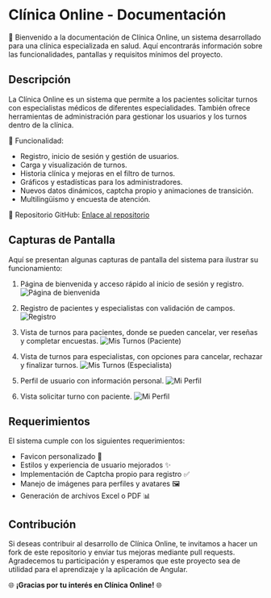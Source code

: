 # Clínica Online - Documentación

🏥 Bienvenido a la documentación de Clínica Online, un sistema desarrollado para una clínica especializada en salud. Aquí encontrarás información sobre las funcionalidades, pantallas y requisitos mínimos del proyecto.

## Descripción

La Clínica Online es un sistema que permite a los pacientes solicitar turnos con especialistas médicos de diferentes especialidades. También ofrece herramientas de administración para gestionar los usuarios y los turnos dentro de la clínica.

📅 Funcionalidad:
- Registro, inicio de sesión y gestión de usuarios.
- Carga y visualización de turnos.
- Historia clínica y mejoras en el filtro de turnos.
- Gráficos y estadísticas para los administradores.
- Nuevos datos dinámicos, captcha propio y animaciones de transición.
- Multilingüismo y encuesta de atención.

🔗 Repositorio GitHub: [Enlace al repositorio](https://github.com/barrioscrespomatias/test-app)

## Capturas de Pantalla

Aquí se presentan algunas capturas de pantalla del sistema para ilustrar su funcionamiento:

1. Página de bienvenida y acceso rápido al inicio de sesión y registro.
![Página de bienvenida](https://i.imgur.com/XKMgsgb.png)

2. Registro de pacientes y especialistas con validación de campos.
![Registro](https://imgur.com/HnCXTyW)

3. Vista de turnos para pacientes, donde se pueden cancelar, ver reseñas y completar encuestas.
![Mis Turnos (Paciente)](https://imgur.com/VCAEfVT)

4. Vista de turnos para especialistas, con opciones para cancelar, rechazar y finalizar turnos.
![Mis Turnos (Especialista)](https://imgur.com/zTEDgk3)

5. Perfil de usuario con información personal.
![Mi Perfil](https://imgur.com/lxQVBa1)

6. Vista solicitar turno con paciente.
![Mi Perfil](https://imgur.com/0exDpSG)

## Requerimientos

El sistema cumple con los siguientes requerimientos:

- Favicon personalizado 🌟
- Estilos y experiencia de usuario mejorados ✨
- Implementación de Captcha propio para registro ✅
- Manejo de imágenes para perfiles y avatares 🖼️
- Generación de archivos Excel o PDF 📊

## Contribución

Si deseas contribuir al desarrollo de Clínica Online, te invitamos a hacer un fork de este repositorio y enviar tus mejoras mediante pull requests. Agradecemos tu participación y esperamos que este proyecto sea de utilidad para el aprendizaje y la aplicación de Angular.

🌐 **¡Gracias por tu interés en Clínica Online!** 🌐
